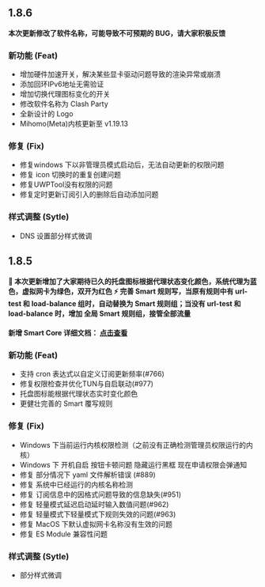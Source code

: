 ## 1.8.6

**本次更新修改了软件名称，可能导致不可预期的 BUG，请大家积极反馈**

### 新功能 (Feat)
 - 增加硬件加速开关，解决某些显卡驱动问题导致的渲染异常或崩溃
 - 添加回环IPv6地址无需验证
 - 增加切换代理图标变化的开关
 - 修改软件名称为 Clash Party
 -  全新设计的 Logo
 - Mihomo(Meta)内核更新至 v1.19.13

### 修复 (Fix)
 - 修复windows 下以非管理员模式启动后，无法自动更新的权限问题
 - 修复 icon 切换时的重复创建问题
 - 修复UWPTool没有权限的问题
 - 修复定时更新订阅引入的删除后自动添加问题
  
### 样式调整 (Sytle)
 - DNS 设置部分样式微调

## 1.8.5

**🎉 本次更新增加了大家期待已久的托盘图标根据代理状态变化颜色，系统代理为蓝色，虚拟网卡为绿色，双开为红色
⚡ 完善 Smart 规则写，当原有规则中有 url-test 和 load-balance 组时，自动替换为 Smart 规则组；当没有 url-test 和 load-balance 时，增加 全局 Smart 规则组，接管全部流量**

#### 新增 Smart Core 详细文档： [点击查看](https://mihomo.party/docs/guide/smart-core)

### 新功能 (Feat)
 - 支持 cron 表达式以自定义订阅更新频率(#766)
 - 修复权限检查并优化TUN与自启联动(#977)
 - 托盘图标能根据代理状态实时变化颜色
 - 更健壮完善的 Smart 覆写规则
### 修复 (Fix)
- Windows 下当前运行内核权限检测（之前没有正确检测管理员权限运行的内核）
- Windows 下 开机自启 按钮卡顿问题 隐藏运行黑框 现在申请权限会弹通知
- 修复 部分情况下 yaml 文件解析错误 (#889)
- 修复 系统中已经运行的内核名称检测
- 修复 订阅信息中的因格式问题导致的信息缺失(#951)
- 修复 轻量模式延迟启动延时输入数值问题(#962)
- 修复 轻量模式下轻量模式下规则失效的问题(#963)
- 修复 MacOS 下默认虚拟网卡名称没有生效的问题
- 修复 ES Module 兼容性问题

### 样式调整 (Sytle)
- 部分样式微调
